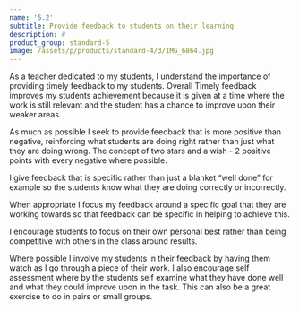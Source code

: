```yaml
---
name: '5.2'
subtitle: Provide feedback to students on their learning
description: #
product_group: standard-5
image: /assets/p/products/standard-4/3/IMG_6864.jpg
---
```

As a teacher dedicated to my students,  I understand the importance of providing timely feedback to my students. Overall Timely feedback improves my students achievement because it is given at a time where the work is still relevant and the student has a chance to improve upon their weaker areas.

As much as possible I seek to provide feedback that is more positive than negative, reinforcing what students are doing right rather than just what they are doing wrong.
The concept of two stars and a wish - 2 positive points with every negative where possible.

I give feedback that is specific rather than just a blanket “well done” for example so the students know what they are doing correctly or incorrectly.

When appropriate I focus my feedback around a specific goal that they are working towards so that feedback can be specific in helping to achieve this.

I encourage students to focus on their own personal best rather than being competitive with others in the class around results.

Where possible I involve my students in their feedback by having them watch as I go through a piece of their work. I also encourage self assessment where by the students self examine what they have done well and what they could improve upon in the task. This can also be a great exercise to do in pairs or small groups.
